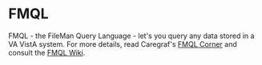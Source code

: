 FMQL
====
FMQL - the FileMan Query Language - let's you query any data stored in a VA VistA system. 
For more details, read Caregraf's <a href="http://vista.caregraf.info/fmql">FMQL Corner</a> and consult the 
<a href="https://github.com/caregraf/FMQL/wiki">FMQL Wiki</a>.

